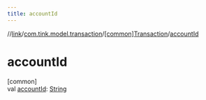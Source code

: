 ```yaml
---
title: accountId
---
```

//[link](../../../index.html)/[com.tink.model.transaction](../index.html)/[[common]Transaction](index.html)/[accountId](account-id.html)



# accountId



[common]\
val [accountId](account-id.html): [String](https://kotlinlang.org/api/latest/jvm/stdlib/kotlin/-string/index.html)




